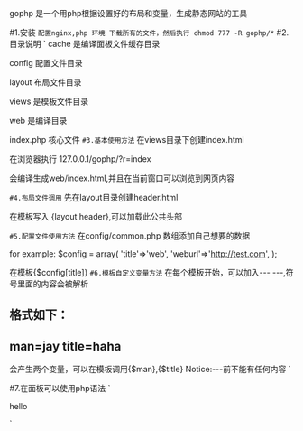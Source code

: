 gophp 是一个用php根据设置好的布局和变量，生成静态网站的工具

#1.安装
`
配置nginx,php 环境
下载所有的文件，然后执行
chmod 777 -R gophp/*
`
#2.目录说明
`
cache 是编译面板文件缓存目录

config 配置文件目录

layout 布局文件目录

views 是模板文件目录

web   是编译目录

index.php 核心文件
`
#3.基本使用方法
`
在views目录下创建index.html

在浏览器执行 127.0.0.1/gophp/?r=index

会编译生成web/index.html,并且在当前窗口可以浏览到网页内容

`
#4.布局文件调用
`
先在layout目录创建header.html

在模板写入  {layout header},可以加载此公共头部

`
#5.配置文件使用方法
`
在config/common.php 数组添加自己想要的数据

for example:
    $config = array(
        'title'=>'web',
        'weburl'=>'http://test.com',
    );

在模板{$config[title]}
`
#6.模板自定义变量方法
`
在每个模板开始，可以加入---  ---,符号里面的内容会被解析

格式如下：
---
man=jay
title=haha
---
会产生两个变量，可以在模板调用{$man},{$title}
Notice:---前不能有任何内容
`

#7.在面板可以使用php语法
`
<?php if($i==0){?>

<div>hello</div>

<?php }?>

`